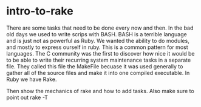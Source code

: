 # intro-to-rake


There are some tasks that need to be done every now and then. In the bad old days we used to write scrips with BASH. BASH is a terrible language and is just not as powerful as Ruby. We wanted the ability to do modules, and mostly to express ourself in ruby. This is a common pattern for most languages. The C community was the first to discover how nice it would be to be able to write their recurring system maintenance tasks in a separate file. They called this file the MakeFile becuase it was used generally to gather all of the source files and make it into one compiled executable. In Ruby we have Rake. 

Then show the mechanics of rake and how to add tasks. Also make sure to point out rake -T
